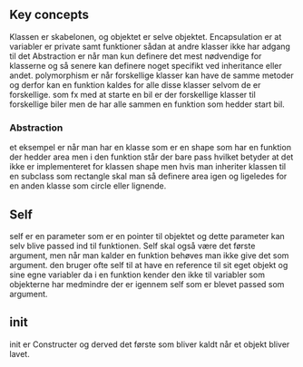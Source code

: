 ## Key concepts
Klassen er skabelonen, og objektet er selve objektet.
Encapsulation er at variabler er private samt funktioner sådan at andre klasser ikke har adgang til det
Abstraction er når man kun definere det mest nødvendige for klasserne og så senere kan definere noget specifikt ved inheritance eller andet.
polymorphism er når forskellige klasser kan have de samme metoder og derfor kan en funktion kaldes for alle disse klasser selvom de er forskellige. som fx med at starte en bil er der forskellige klasser til forskellige biler men de har alle sammen en funktion som hedder start bil.
### Abstraction
et eksempel er når man har en klasse som er en shape som har en funktion der hedder area men i den funktion står der bare pass hvilket betyder at det ikke er implementeret for klassen shape men hvis man inheriter klassen til en subclass som rectangle skal man så definere area igen og ligeledes for en anden klasse som circle eller lignende.



## Self
self er en parameter som er en pointer til objektet og dette parameter kan selv blive passed ind til funktionen. Self skal også være det første argument, men når man kalder en funktion behøves man ikke give det som argument.
den bruger ofte self til at have en reference til sit eget objekt og sine egne variabler da i en funktion kender den ikke til variabler som objekterne har medmindre der er igennem self som er blevet passed som argument.

## init 
init er Constructer og derved det første som bliver kaldt når et objekt bliver lavet.
